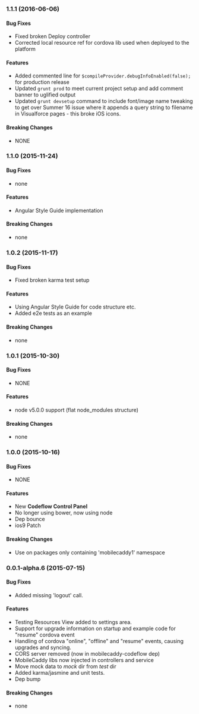 ### 1.1.1 (2016-06-06)


#### Bug Fixes

* Fixed broken Deploy controller
* Corrected local resource ref for cordova lib used when deployed to the platform

#### Features

* Added commented line for `$compileProvider.debugInfoEnabled(false);` for production release
* Updated `grunt prod` to meet current project setup and add comment banner to uglified output
* Updated `grunt devsetup` command to include font/image name tweaking to get over Summer 16 issue where it appends a query string to filename in Visualforce pages - this broke iOS icons.

#### Breaking Changes

* NONE


### 1.1.0 (2015-11-24)


#### Bug Fixes

* none

#### Features

* Angular Style Guide implementation

#### Breaking Changes

* none


### 1.0.2 (2015-11-17)


#### Bug Fixes

* Fixed broken karma test setup

#### Features

* Using Angular Style Guide for code structure etc.
* Added e2e tests as an example

#### Breaking Changes

* none


### 1.0.1 (2015-10-30)


#### Bug Fixes

* NONE

#### Features

* node v5.0.0 support (flat node_modules structure)

#### Breaking Changes

* none


### 1.0.0  (2015-10-16)


#### Bug Fixes

* NONE

#### Features

* New **Codeflow Control Panel**
* No longer using bower, now using node
* Dep bounce
* ios9 Patch

#### Breaking Changes

* Use on packages only containing 'mobilecaddy1' namespace


### 0.0.1-alpha.6 (2015-07-15)


#### Bug Fixes

* Added missing 'logout' call.

#### Features

* Testing Resources View added to settings area.
* Support for upgrade information on startup and example code for "resume" cordova event
* Handling of cordova "online", "offline" and "resume" events, causing upgrades and syncing.
* CORS server removed (now in mobilecaddy-codeflow dep)
* MobileCaddy libs now injected in controllers and service
* Move mock data to _mock_ dir from _test_ dir
* Added karma/jasmine and unit tests.
* Dep bump

#### Breaking Changes

* none

